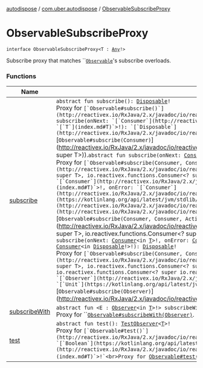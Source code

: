 [autodispose](../../index.md) / [com.uber.autodispose](../index.md) / [ObservableSubscribeProxy](./index.md)

# ObservableSubscribeProxy

`interface ObservableSubscribeProxy<T : `[`Any`](https://kotlinlang.org/api/latest/jvm/stdlib/kotlin/-any/index.html)`!>`

Subscribe proxy that matches ``[`Observable`](http://reactivex.io/RxJava/2.x/javadoc/io/reactivex/Observable.html)'s subscribe overloads.

### Functions

| Name | Summary |
|---|---|
| [subscribe](subscribe.md) | `abstract fun subscribe(): `[`Disposable`](http://reactivex.io/RxJava/2.x/javadoc/io/reactivex/disposables/Disposable.html)`!`<br>Proxy for ``[`Observable#subscribe()`](http://reactivex.io/RxJava/2.x/javadoc/io/reactivex/Observable.html#subscribe()).`abstract fun subscribe(onNext: `[`Consumer`](http://reactivex.io/RxJava/2.x/javadoc/io/reactivex/functions/Consumer.html)`<in `[`T`](index.md#T)`>!): `[`Disposable`](http://reactivex.io/RxJava/2.x/javadoc/io/reactivex/disposables/Disposable.html)`!`<br>Proxy for ``[`Observable#subscribe(Consumer)`](http://reactivex.io/RxJava/2.x/javadoc/io/reactivex/Observable.html#subscribe(io.reactivex.functions.Consumer<? super T>)).`abstract fun subscribe(onNext: `[`Consumer`](http://reactivex.io/RxJava/2.x/javadoc/io/reactivex/functions/Consumer.html)`<in `[`T`](index.md#T)`>!, onError: `[`Consumer`](http://reactivex.io/RxJava/2.x/javadoc/io/reactivex/functions/Consumer.html)`<in `[`Throwable`](https://kotlinlang.org/api/latest/jvm/stdlib/kotlin/-throwable/index.html)`!>!): `[`Disposable`](http://reactivex.io/RxJava/2.x/javadoc/io/reactivex/disposables/Disposable.html)`!`<br>Proxy for ``[`Observable#subscribe(Consumer, Consumer)`](http://reactivex.io/RxJava/2.x/javadoc/io/reactivex/Observable.html#subscribe(io.reactivex.functions.Consumer<? super T>, io.reactivex.functions.Consumer<? super java.lang.Throwable>)).`abstract fun subscribe(onNext: `[`Consumer`](http://reactivex.io/RxJava/2.x/javadoc/io/reactivex/functions/Consumer.html)`<in `[`T`](index.md#T)`>!, onError: `[`Consumer`](http://reactivex.io/RxJava/2.x/javadoc/io/reactivex/functions/Consumer.html)`<in `[`Throwable`](https://kotlinlang.org/api/latest/jvm/stdlib/kotlin/-throwable/index.html)`!>!, onComplete: `[`Action`](http://reactivex.io/RxJava/2.x/javadoc/io/reactivex/functions/Action.html)`!): `[`Disposable`](http://reactivex.io/RxJava/2.x/javadoc/io/reactivex/disposables/Disposable.html)`!`<br>Proxy for ``[`Observable#subscribe(Consumer, Consumer, Action)`](http://reactivex.io/RxJava/2.x/javadoc/io/reactivex/Observable.html#subscribe(io.reactivex.functions.Consumer<? super T>, io.reactivex.functions.Consumer<? super java.lang.Throwable>, io.reactivex.functions.Action)).`abstract fun subscribe(onNext: `[`Consumer`](http://reactivex.io/RxJava/2.x/javadoc/io/reactivex/functions/Consumer.html)`<in `[`T`](index.md#T)`>!, onError: `[`Consumer`](http://reactivex.io/RxJava/2.x/javadoc/io/reactivex/functions/Consumer.html)`<in `[`Throwable`](https://kotlinlang.org/api/latest/jvm/stdlib/kotlin/-throwable/index.html)`!>!, onComplete: `[`Action`](http://reactivex.io/RxJava/2.x/javadoc/io/reactivex/functions/Action.html)`!, onSubscribe: `[`Consumer`](http://reactivex.io/RxJava/2.x/javadoc/io/reactivex/functions/Consumer.html)`<in `[`Disposable`](http://reactivex.io/RxJava/2.x/javadoc/io/reactivex/disposables/Disposable.html)`!>!): `[`Disposable`](http://reactivex.io/RxJava/2.x/javadoc/io/reactivex/disposables/Disposable.html)`!`<br>Proxy for ``[`Observable#subscribe(Consumer, Consumer, Action, Consumer)`](http://reactivex.io/RxJava/2.x/javadoc/io/reactivex/Observable.html#subscribe(io.reactivex.functions.Consumer<? super T>, io.reactivex.functions.Consumer<? super java.lang.Throwable>, io.reactivex.functions.Action, io.reactivex.functions.Consumer<? super io.reactivex.disposables.Disposable>)).`abstract fun subscribe(observer: `[`Observer`](http://reactivex.io/RxJava/2.x/javadoc/io/reactivex/Observer.html)`<in `[`T`](index.md#T)`>!): `[`Unit`](https://kotlinlang.org/api/latest/jvm/stdlib/kotlin/-unit/index.html)<br>Proxy for ``[`Observable#subscribe(Observer)`](http://reactivex.io/RxJava/2.x/javadoc/io/reactivex/Observable.html#subscribe(io.reactivex.Observer<? super T>)). |
| [subscribeWith](subscribe-with.md) | `abstract fun <E : `[`Observer`](http://reactivex.io/RxJava/2.x/javadoc/io/reactivex/Observer.html)`<in `[`T`](index.md#T)`>!> subscribeWith(observer: `[`E`](subscribe-with.md#E)`): `[`E`](subscribe-with.md#E)<br>Proxy for ``[`Observable#subscribeWith(Observer)`](http://reactivex.io/RxJava/2.x/javadoc/io/reactivex/Observable.html#subscribeWith(E)). |
| [test](test.md) | `abstract fun test(): `[`TestObserver`](http://reactivex.io/RxJava/2.x/javadoc/io/reactivex/observers/TestObserver.html)`<`[`T`](index.md#T)`>!`<br>Proxy for ``[`Observable#test()`](http://reactivex.io/RxJava/2.x/javadoc/io/reactivex/Observable.html#test()).`abstract fun test(dispose: `[`Boolean`](https://kotlinlang.org/api/latest/jvm/stdlib/kotlin/-boolean/index.html)`): `[`TestObserver`](http://reactivex.io/RxJava/2.x/javadoc/io/reactivex/observers/TestObserver.html)`<`[`T`](index.md#T)`>!`<br>Proxy for ``[`Observable#test(boolean)`](http://reactivex.io/RxJava/2.x/javadoc/io/reactivex/Observable.html#test(boolean)). |
